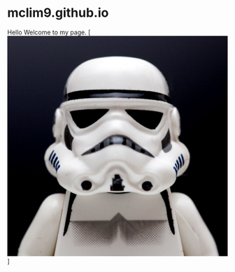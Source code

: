 # mclim9.github.io
Hello Welcome to my page.
[![Image](pix/StormTrooper-Blk.jpeg)]
<!-- https://github.com/mclim9/mclim9.github.io/blob/master/pix/StormTrooper-Blk.jpg  -->